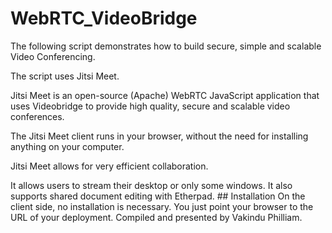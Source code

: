 # WebRTC_VideoBridge
 The following script demonstrates how to build secure, simple and scalable Video Conferencing. 
 
 The script uses Jitsi Meet. 
 
 Jitsi Meet is an open-source (Apache) WebRTC JavaScript application that uses Videobridge to provide high quality, secure and scalable video conferences. 
 
 The Jitsi Meet client runs in your browser, without the need for installing anything on your computer. 
 
 Jitsi Meet allows for very efficient collaboration. 
 
 It allows users to stream their desktop or only some windows. It also supports shared document editing with Etherpad. ## Installation On the client side, no installation is necessary. You just point your browser to the URL of your deployment.  Compiled and presented by Vakindu Philliam.

